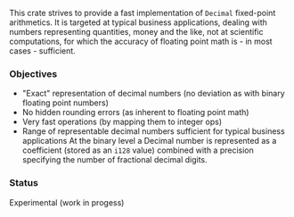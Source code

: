 This crate strives to provide a fast implementation of `Decimal` fixed-point 
arithmetics.
It is targeted at typical business applications, dealing with numbers 
representing quantities, money and the like, not at scientific computations,
for which the accuracy of floating point math is - in most cases - sufficient.
### Objectives
* "Exact" representation of decimal numbers (no deviation as with binary
  floating point numbers)
* No hidden rounding errors (as inherent to floating point math)
* Very fast operations (by mapping them to integer ops) 
* Range of representable decimal numbers sufficient for typical business
  applications
At the binary level a Decimal number is represented as a coefficient (stored 
as an `i128` value) combined with a precision specifying the number of 
fractional decimal digits.
### Status
Experimental (work in progess)
